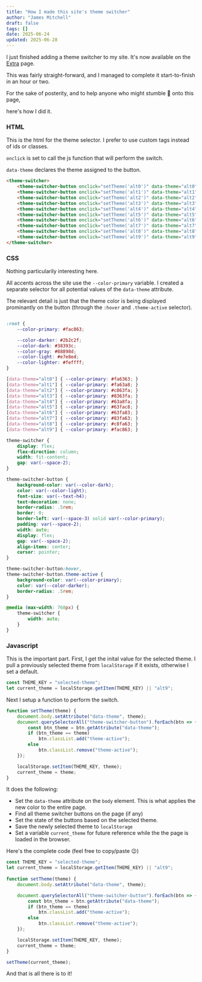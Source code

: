 ```yaml
---
title: "How I made this site's theme switcher"
author: "James Mitchell"
draft: false 
tags: []
date: 2025-06-24
updated: 2025-06-28
---
```


I just finished adding a theme switcher to my site. 
It's now available on the [Extra](/extra) page. 

This was fairly straight-forward, and I managed to complete it start-to-finish in an hour or two. 

For the sake of posterity, and to help anyone who might stumble 👢 onto this page, 

here's how I did it. 

### HTML

This is the html for the theme selector. I prefer to use custom tags instead of ids or classes. 

`onclick` is set to call the js function that will perform the switch. 

`data-theme` declares the theme assigned to the button. 

```html
<theme-switcher> 
    <theme-switcher-button onclick="setTheme('alt0')" data-theme="alt0"> Coral Burst </theme-switcher-button>  
    <theme-switcher-button onclick="setTheme('alt1')" data-theme="alt1"> Sunset Pink </theme-switcher-button>  
    <theme-switcher-button onclick="setTheme('alt2')" data-theme="alt2"> Violet Bloom </theme-switcher-button>  
    <theme-switcher-button onclick="setTheme('alt3')" data-theme="alt3"> Lavender Light </theme-switcher-button>  
    <theme-switcher-button onclick="setTheme('alt4')" data-theme="alt4"> Sky Blue </theme-switcher-button>  
    <theme-switcher-button onclick="setTheme('alt5')" data-theme="alt5"> Ocean Breeze </theme-switcher-button>  
    <theme-switcher-button onclick="setTheme('alt6')" data-theme="alt6"> Mint Fresh </theme-switcher-button>  
    <theme-switcher-button onclick="setTheme('alt7')" data-theme="alt7"> Spring Green </theme-switcher-button>  
    <theme-switcher-button onclick="setTheme('alt8')" data-theme="alt8"> Lime Zest </theme-switcher-button>  
    <theme-switcher-button onclick="setTheme('alt9')" data-theme="alt9"> Golden Honey </theme-switcher-button>  
</theme-switcher>
```

### CSS 

Nothing particularily interesting here.

All accents across the site use the `--color-primary` variable. I created a separate selector for all potential values of the `data-theme` attribute. 

The relevant detail is just that the theme color is being displayed prominantly on the button (through the `:hover` and `.theme-active` selector). 

```css

:root {
    --color-primary: #fac863;

    --color-darker: #2b2c2f;
    --color-dark: #38393c;
    --color-gray: #88898d;
    --color-light: #e7e8ed;
    --color-lighter: #feffff;
}

[data-theme="alt0"] { --color-primary: #fa6363; }
[data-theme="alt1"] { --color-primary: #fa63a8; }
[data-theme="alt2"] { --color-primary: #c863fa; }
[data-theme="alt3"] { --color-primary: #8363fa; }
[data-theme="alt4"] { --color-primary: #63a8fa; }
[data-theme="alt5"] { --color-primary: #63fac8; }
[data-theme="alt6"] { --color-primary: #63fa83; }
[data-theme="alt7"] { --color-primary: #83fa63; }
[data-theme="alt8"] { --color-primary: #c8fa63; }
[data-theme="alt9"] { --color-primary: #fac863; }

theme-switcher { 
    display: flex;
    flex-direction: column;
    width: fit-content;
    gap: var(--space-2);
}

theme-switcher-button { 
    background-color: var(--color-dark);
    color: var(--color-light);
    font-size: var(--text-h4);
    text-decoration: none;
    border-radius: .5rem;
    border: 0;
    border-left: var(--space-3) solid var(--color-primary); 
    padding: var(--space-2);
    width: auto;
    display: flex;
    gap: var(--space-2);
    align-items: center;
    cursor: pointer;
}

theme-switcher-button:hover, 
theme-switcher-button.theme-active {
    background-color: var(--color-primary);
    color: var(--color-darker);
    border-radius: .5rem;
}

@media (max-width: 768px) {
    theme-switcher { 
        width: auto;
    }
}
```

### Javascript

This is the important part. 
First, I get the inital value for the selected theme. I pull a previously selected theme from `localStorage` if it exists, otherwise I set a default. 

```javascript 
const THEME_KEY = "selected-theme"; 
let current_theme = localStorage.getItem(THEME_KEY) || "alt9"; 
```

Next I setup a function to perform the switch. 

```javascript
function setTheme(theme) { 
    document.body.setAttribute("data-theme", theme); 
    document.querySelectorAll("theme-switcher-button").forEach(btn => { 
        const btn_theme = btn.getAttribute("data-theme"); 
        if (btn_theme == theme) 
            btn.classList.add("theme-active"); 
        else 
            btn.classList.remove("theme-active"); 
    });

    localStorage.setItem(THEME_KEY, theme); 
    current_theme = theme; 
}
```

It does the following: 
- Set the `data-theme` attribute on the `body` element. This is what applies the new color to the entire page. 
- Find all theme switcher buttons on the page (if any)
- Set the state of the buttons based on the selected theme. 
- Save the newly selected theme to `localStorage`
- Set a variable `current_theme` for future reference while the the page is loaded in the browser. 

Here's the complete code (feel free to copy/paste 😉)  

```javascript
const THEME_KEY = "selected-theme"; 
let current_theme = localStorage.getItem(THEME_KEY) || "alt9"; 
    
function setTheme(theme) { 
    document.body.setAttribute("data-theme", theme); 

    document.querySelectorAll("theme-switcher-button").forEach(btn => { 
        const btn_theme = btn.getAttribute("data-theme"); 
        if (btn_theme == theme) 
            btn.classList.add("theme-active"); 
        else 
            btn.classList.remove("theme-active"); 
    });

    localStorage.setItem(THEME_KEY, theme); 
    current_theme = theme; 
}

setTheme(current_theme);

```

And that is all there is to it! 